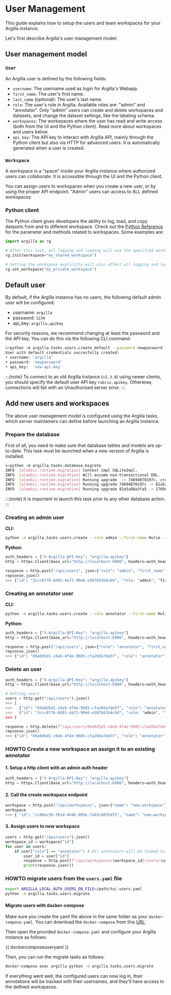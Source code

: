 # User Management

This guide explains how to setup the users and team workspaces for your Argilla instance.

Let's first describe Argilla's user management model:

## User management model

### `User`

An Argilla user is defined by the following fields:

- `username`: The username used as login for Argilla's Webapp.
- `first_name`: The user's first name.
- `last_name` (optional): The user's last name.
- `role`: The user's role in Argilla. Available roles are: "admin" and "annotator". Only "admin" users can create and delete workspaces and datasets, and change the dataset settings, like the labeling schema.
- `workspaces`: The workspaces where the user has read and write access (both from the UI and the Python client). Read more about workspaces and users below.
- `api_key`: The API key to interact with Argilla API, mainly through the Python client but also via HTTP for advanced users. It is automatically generated when a user is created.

### `Workspace`

A workspace is a "space" inside your Argilla instance where authorized users can collaborate. It is accessible through the UI and the Python client.

You can assign users to workspaces when you create a new user, or by using the proper API endpoint. "Admin" users can access to ALL defined workspaces


### Python client

The Python client gives developers the ability to log, load, and copy datasets from and to different workspace. Check out the [Python Reference](../reference/python/python_client.rst) for the parameter and methods related to workspaces.
Some examples are:

```python
import argilla as rg

# After this init, all logging and loading will use the specified workspace
rg.init(workspace="my_shared_workspace")

# Setting the workspace explicitly will also affect all logging and loading
rg.set_workspace("my_private_workspace")
```

## Default user

By default, if the Argilla instance has no users, the following default admin user will be configured:

- username: `argilla`
- password: `1234`
- api_key: `argilla.apikey`

For security reasons, we recommend changing at least the password and the API key. You can do this via the following CLI command:
```bash
&>python -m argilla.tasks.users.create_default --password newpassword --api-key new-api-key
User with default credentials succesfully created:
• username: 'argilla'
• password: 'newpassword'
• api_key:  'new-api-key'
```

:::{note}
To connect to an old Argilla instance (`<1.3.0`) using newer clients, you should specify the default user API key `rubrix.apikey`.
Otherwise, connections will fail with an Unauthorized server error.
:::

## Add new users and workspaces

The above user management model is configured using the Argilla tasks, which server maintainers can define before launching an Argilla instance.

### Prepare the database
First of all, you need to make sure that database tables and models are up-to-date. This task must be launched when a new version of Argilla is installed.

```bash
&>python -m argilla.tasks.database.migrate
INFO  [alembic.runtime.migration] Context impl SQLiteImpl.
INFO  [alembic.runtime.migration] Will assume non-transactional DDL.
INFO  [alembic.runtime.migration] Running upgrade  -> 74694870197c, create users table
INFO  [alembic.runtime.migration] Running upgrade 74694870197c -> 82a5a88a3fa5, create workspaces table
INFO  [alembic.runtime.migration] Running upgrade 82a5a88a3fa5 -> 1769ee58fbb4, create workspaces_users table
```

:::{note}
It is important to launch this task prior to any other database action.
:::


### Creating an admin user
**CLI:**
```bash
python -m argilla.tasks.users.create --role admin --first-name Hulio --last-name Ramos --username hurra --password abcde123
```

**Python:**
```python
auth_headers = {"X-Argilla-API-Key": "argilla.apikey"}
http = httpx.Client(base_url="http://localhost:6900", headers=auth_headers)

response = http.post("/api/users", json={"role": "admin", "first_name": "Hulio", "last_name": "Ramos", "username": "Hulio", "password": "abcde123"})
repsonse.json()
>>> {"id": "3ccc8776-8d91-4a72-90e6-e587b91b4cb9", "role: "admin", "first_name": "Hulio", "last_name": "Ramos", "username": "Hulio", "password": "abcde123"}
```

### Creating an annotator user
**CLI:**
```bash
python -m argilla.tasks.users.create --role annotator --first-name Hulio --last-name Ramos --username hurra --password abcde123
```

**Python:**
```python
auth_headers = {"X-Argilla-API-Key": "argilla.apikey"}
http = httpx.Client(base_url="http://localhost:6900", headers=auth_headers)

response = http.post("/api/users", json={"role": "annotator", "first_name": "Hulio", "last_name": "Ramos", "username": "Hulio", "password": "abcde123"})
repsonse.json()
>>> {"id": "69a0d5d1-c6eb-4f4e-9685-cfa20da7de5f", "role": "annotator", "first_name": "Hulio", "last_name": "Ramos", "username": "Hulio", "password": "abcde123"}
```

### Delete an user
```python
auth_headers = {"X-Argilla-API-Key": "argilla.apikey"}
http = httpx.Client(base_url="http://localhost:6900", headers=auth_headers)

# Getting users
users = http.get("/api/users").json()
>>> [
>>>   {"id": "69a0d5d1-c6eb-4f4e-9685-cfa20da7de5f", "role": "annotator", "first_name": "Hulio", "last_name": "Ramos", "username": "Hulio", "password": "abcde123"},
>>>   {"id": "3ccc8776-8d91-4a72-90e6-e587b91b4cb9", "role: "admin", "first_name": "Hulio", "last_name": "Ramos", "username": "Hulio", "password": "abcde123"}
>>> ]

response = http.delete(f"/api/users/69a0d5d1-c6eb-4f4e-9685-cfa20da7de5f")
repsonse.json()
>>> {"id": "69a0d5d1-c6eb-4f4e-9685-cfa20da7de5f", "role": "annotator", "first_name": "Hulio", "last_name": "Ramos", "username": "Hulio", "password": "abcde123"}

```

### HOWTO Create a new workspace an assign it to an existing annotator

#### 1. Setup a http client with an admin auth header

```python
auth_headers = {"X-Argilla-API-Key": "argilla.apikey"}
http = httpx.Client(base_url="http://localhost:6900", headers=auth_headers)
```

#### 2. Call the create workspace endpoint

```python
workspace = http.post("/api/workspaces", json={"name": "new-workspace"}).json()
workspace
>>> { "id": "cc88ec50-f61d-4646-809e-7a03c8835df5", "name": "new-workspace"}
```

#### 3. Assign users to new workspace
```python
users = http.get("/api/users").json()
workspace_id = workspace["id"]
for user in users:
	if user["role"] == "annotator": # All annotators will be linked to the new workspace
		user_id = user["id"]
		response = http.post(f"/api/workspaces/{workspace_id}/users/{user_id}")
		print(response.json())
```


### HOWTO migrate users from the `users.yaml` file

```bash
export ARGILLA_LOCAL_AUTH_USERS_DB_FILE=/path/to/.users.yaml
python -m argilla.tasks.users.migrate
```

#### Migrate users with docker-compose

Make sure you create the yaml file above in the same folder as your `docker-compose.yaml`. You can download the `docker-compose` from this [URL](https://raw.githubusercontent.com/argilla-io/argilla/main/docker-compose.yaml):

Then open the provided ``docker-compose.yaml`` and configure your Argilla instance as follows:

{{ dockercomposeuseryaml }}

Then, you can run the migrate tasks as follows:

```bash
docker-compose exec argilla python -m argilla.tasks.users.migrate
```

If everything went well, the configured users can now log in, their annotations will be tracked with their usernames, and they'll have access to the defined workspaces.
